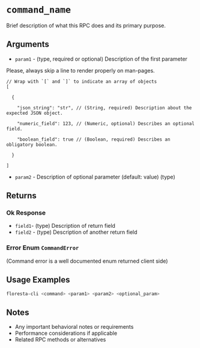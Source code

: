 # `command_name`

Brief description of what this RPC does and its primary purpose.

## Arguments

* `param1` - (type, required or optional) Description of the first parameter

Please, always skip a line to render properly on man-pages.

```json5
// Wrap with `[` and `]` to indicate an array of objects
[

  {

    "json_string": "str", // (String, required) Description about the expected JSON object.

    "numeric_field": 123, // (Numeric, optional) Describes an optional field.

    "boolean_field": true // (Boolean, required) Describes an obligatory boolean.

  }

]
```

* `param2`  - Description of optional parameter (default: value) (type)

## Returns

### Ok Response

- `field1`- (type) Description of return field
- `field2` - (type) Description of another return field

### Error Enum `CommandError`

(Command error is a well documented enum returned client side)

## Usage Examples

```bash
floresta-cli <command> <param1> <param2> <optional_param>
```

## Notes

- Any important behavioral notes or requirements
- Performance considerations if applicable
- Related RPC methods or alternatives
